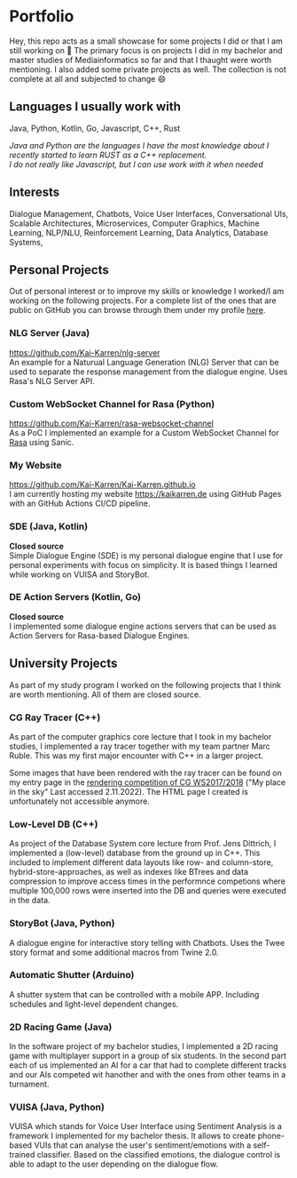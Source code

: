 # Portfolio

Hey, this repo acts as a small showcase for some projects I did or that I am still working on 🙂
The primary focus is on projects I did in my bachelor and master studies of Mediainformatics so far and that I thaught were worth mentioning. 
I also added some private projects as well. The collection is not complete at all and subjected to change 😄

## Languages I usually work with
Java, Python, Kotlin, Go, Javascript, C++, Rust </br>

_Java and Python are the languages I have the most knowledge about_
_I recently started to learn RUST as a C++ replacement._ <br>
_I do not really like Javascript, but I can use work with it when needed_ <br>

## Interests
Dialogue Management, Chatbots, Voice User Interfaces, Conversational UIs, Scalable Architectures, Microservices, Computer Graphics, Machine Learning, NLP/NLU, Reinforcement Learning, Data Analytics, Database Systems,

## Personal Projects
Out of personal interest or to improve my skills or knowledge I worked/I am working on the following projects.
For a complete list of the ones that are public on GitHub you can browse through them under my profile [here](https://github.com/Kai-Karren).

### NLG Server (Java)
https://github.com/Kai-Karren/nlg-server </br>
An example for a Naturual Language Generation (NLG) Server that can be used to separate the response management from the dialogue engine.
Uses Rasa's NLG Server API.

### Custom WebSocket Channel for Rasa (Python)
https://github.com/Kai-Karren/rasa-websocket-channel <br>
As a PoC I implemented an example for a Custom WebSocket Channel for [Rasa](https://rasa.com) using Sanic. 

### My Website
https://github.com/Kai-Karren/Kai-Karren.github.io <br>
I am currently hosting my website https://kaikarren.de using GitHub Pages with an GitHub Actions CI/CD pipeline. 

### SDE (Java, Kotlin)
**Closed source**</br>
Simple Dialogue Engine (SDE) is my personal dialogue engine that I use for personal experiments with focus on simplicity. It is based things I learned while working on VUISA and StoryBot.

### DE Action Servers (Kotlin, Go)
**Closed source**</br>
I implemented some dialogue engine actions servers that can be used as Action Servers for Rasa-based Dialogue Engines.

## University Projects
As part of my study program I worked on the following projects that I think are worth mentioning.
All of them are closed source.

### CG Ray Tracer (C++)
As part of the computer graphics core lecture that I took in my bachelor studies, I implemented a ray tracer together with my team partner Marc Ruble.
This was my first major encounter with C++ in a larger project. 

Some images that have been rendered with the ray tracer can be found on my entry page in the [rendering competition of CG WS2017/2018](https://graphics.cg.uni-saarland.de/courses/cg1-2017/) ("My place in the sky" Last accessed 2.11.2022). The HTML page I created is unfortunately not
accessible anymore.

### Low-Level DB (C++)
As project of the Database System core lecture from Prof. Jens Dittrich, I implemented a (low-level) database from the ground up in C++. This included to implement different data layouts like row- and column-store, hybrid-store-approaches, as well as indexes like BTrees and data compression to improve access times in the performnce competions where multiple 100,000 rows were inserted into the DB and queries were executed in the data.

### StoryBot (Java, Python)
A dialogue engine for interactive story telling with Chatbots. Uses the Twee story format and some additional macros from Twine 2.0.

### Automatic Shutter (Arduino)
A shutter system that can be controlled with a mobile APP. Including schedules and light-level dependent changes.

### 2D Racing Game (Java)
In the software project of my bachelor studies, I implemented a 2D racing game with multiplayer support in a group of six students. In the second part each of us implemented an AI for a car that had to complete different tracks and our AIs competed wit hanother and with the ones from other teams in a turnament.

### VUISA (Java, Python)
VUISA which stands for Voice User Interface using Sentiment Analysis is a framework I implemented for my bachelor thesis. It allows to create phone-based VUIs that can analyse the user's sentiment/emotions with a self-trained classifier. Based on the classified emotions, the dialogue control is able to adapt to the user depending on the dialogue flow.
